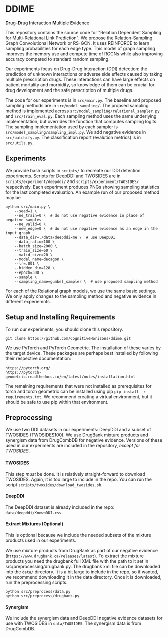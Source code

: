 # DDIME

**D**rug&ndash;**D**rug **I**nteraction **M**ultiple **E**vidence

This repository contains the source code for "Relation Dependent Sampling for Multi-Relational Link Prediction". We propose the Relation-Sampling Graph Convolutional Network or RS-GCN. It uses REINFORCE to learn sampling probabilities for each edge type. This model of graph sampling improves the memory use and compute time of RGCNs while also improving accuracy compared to standard random sampling.

Our experiments focus on Drug-Drug Interaction (DDI) detection: the prediction of unknown interactions or adverse side effects caused by taking multiple prescription drugs. These interactions can have large effects on patient mortality and morbidity, so knowledge of them can be crucial for drug development and the safe prescription of multiple drugs.

The code for our experiments is in ``src/main.py``. The baseline and proposed sampling methods are in ``src/model_sampling/``. The propsed sampling method is implemented across ``src/model_sampling/relational_sampler.py`` and ``src/train_eval.py``. Each sampling method uses the same underlying implementation, but overrides the function that computes sampling logits. The sampling implementation used by each sampler is ``src/model_sampling/sampling_impl.py``. We add negative evidence in ``src/batchify.py``. The classification report (evalution metrics) is in ``src/utils.py``.


## Experiments

We provide bash scripts in ``scripts/`` to recreate our DDI detection experiments. Scripts for DeepDDI and TWOSIDES are in ``scripts/experiment/deepddi/`` and ``scripts/experiment/TWOSIDES/`` respectively. Each experiment produces PNGs showing sampling statistics for the last completed evaluation. An example run of our proposed method may be

~~~~
python src/main.py \
    --seed=1 \
    --ne_train=0 \  # do not use negative evidence in place of negative samples
    --ne_valid=0 \
    --new_edge=0 \  # do not use negative evidence as an edge in the input graph
    --data_dir=./data/deepddi-me \  # use DeepDDI
    --data_ratio=100 \
    --batch_size=2000 \
    --train_size=60 \
    --valid_size=20 \
    --model_name=decagon \
    --lr=.001 \
    --hidden_dim=128 \
    --epoch=300 \
    --sample \
    --sampling_name=gumbel_sampler \  # use proposed sampling method
~~~~

For each of the Relational graph models, we use the same basic settings. We only apply changes to the sampling method and negative evidence in different experiemnts.


## Setup and Installing Requirements

To run our experiments, you should clone this repository.

~~~~
git clone https://github.com/CognitiveHorizons/ddime.git
~~~~

We use PyTorch and PyTorch Geometric. The installation of these varies by the target device. These packages are perhaps best installed by following their respective documentation:

~~~~
https://pytorch.org/
https://pytorch-geometric.readthedocs.io/en/latest/notes/installation.html
~~~~

The remaining requirements that were not installed as prerequisites for torch and torch geometric can be installed using pip ``pip install -r requirements.txt``. We recommend creating a virtual environment, but it should be safe to use pip within that environment.


## Preprocessing

We use two DDI datasets in our experiments: DeepDDI and a subset of TWOSIDES (TWOSIDES100). We use DrugBank mixture products and synergism data from DrugCombDB for negative evidence. Versions of these used in our experiments are included in the repository, _except for TWOSIDES_.


#### TWOSIDES

This step _must_ be done. It is relatively straight-forward to download TWOSIDES. Again, it is too large to include in the repo. You can run the script ``scripts/twosides/download_twosides.sh``.


#### DeepDDI

The DeepDDI dataset is already included in the repo: ``data/deepddi/KnownDDI.csv``.


#### Extract Mixtures (Optional)

This is optional because we include the needed subsets of the mixture products used in our experiments.

We use mixture products from DrugBank as part of our negative evidence (``https://www.drugbank.ca/releases/latest``). To extract the mixture products you need the drugbank full XML file with the path to it set in src/preprocessing/drugbank.py. The drugbank xml file can be downloaded into the ``data/`` directory. It is a bit large to include in the repo, so if wanted, we recommend downloading it in the data directory. Once it is downloaded, run the preprocessing scripts.

~~~~
python src/preprocess/data.py
python src/preprocess/drugbank.py
~~~~

#### Synergism

We include the synergism data and DeepDDI negative evidence datasets for use with TWOSIDES in ``data/TWOSIDES``. The synergism data is from DrugCombDB.
